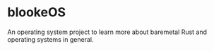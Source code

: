 # blookeOS

An operating system project to learn more about baremetal Rust and operating systems in general.